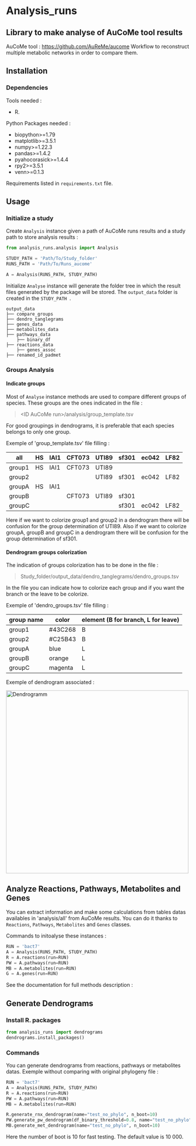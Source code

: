 # Analysis_runs

## Library to make analyse of AuCoMe tool results 

AuCoMe tool : https://github.com/AuReMe/aucome 
Workflow to reconstruct multiple metabolic networks in order to compare them.

## Installation

### Dependencies

Tools needed :
- R.

Python Packages needed :
- biopython>=1.79
- matplotlib>=3.5.1
- numpy>=1.22.3
- pandas>=1.4.2
- pyahocorasick>=1.4.4
- rpy2>=3.5.1
- venn>=0.1.3

Requirements listed in ```requirements.txt``` file.

## Usage

### Initialize a study

Create ```Analysis``` instance given a path of AuCoMe runs results and a study path to store analysis results :
``` py
from analysis_runs.analysis import Analysis

STUDY_PATH = 'Path/To/Study_folder'
RUNS_PATH = 'Path/To/Runs_aucome'

A = Analysis(RUNS_PATH, STUDY_PATH)
```

Initialize ```Analyse``` instance will generate the folder tree in which the result files generated by the package will be stored. The ```output_data``` folder is created in the ```STUDY_PATH ```.
```
output_data
├── compare_groups
├── dendro_tanglegrams
├── genes_data
├── metabolites_data
├── pathways_data
    ├── binary_df
├── reactions_data
    ├── genes_assoc
├── renamed_id_padmet
```

### Groups Analysis

#### Indicate groups

Most of ```Analyse``` instance methods are used to compare different groups of species. These groups are the ones indicated in the file :
> \<ID AuCoMe run\>/analysis/group_template.tsv

For good groupings in dendrograms, it is preferable that each species belongs to only one group.

Exemple of 'group_template.tsv' file filling :

all	    | HS  | IAI1 | CFT073 | UTI89 | sf301 | ec042 | LF82 
---     | --- | ---  | ---    |---    |---    |---    |--- 
group1	| HS  | IAI1 | CFT073 | UTI89 |       |       |			
group2	|     |      |        | UTI89 | sf301 | ec042 | LF82
groupA	| HS  | IAI1 |        |       |       |       |					
groupB	|     |      | CFT073 | UTI89 | sf301 |       |	
groupC	|     |      |        |       | sf301 | ec042 | LF82

Here if we want to colorize group1 and group2 in a dendrogram there will be confusion for the group determination of UTI89.
Also if we want to colorize groupA, groupB and groupC in a dendrogram there will be confusion for the group determination of sf301.

#### Dendrogram groups colorization

The indication of groups colorization has to be done in the file :
> Study_folder/output_data/dendro_tanglegrams/dendro_groups.tsv

In the file you can indicate how to colorize each group and if you want the branch or the leave to be colorize.

Exemple of 'dendro_groups.tsv' file filling :

group name | color   | element (B for branch, L for leave)
---        | ---     | --- 
group1	   | #43C268 | B
group2	   | #C25B43 | B
groupA     | blue    | L
groupB     | orange  | L
groupC     | magenta | L

Exemple of dendrogram associated :

<img src="https://github.com/PaulineGHG/analysis_runs/blob/master/tests/Study_folder/output_data/dendro_tanglegrams/bact7/rnx_test_no_phylo/rnx_test_no_phylo_dendextend_dend.png" alt="Dendrogramm" width="500"/>

## Analyze Reactions, Pathways, Metabolites and Genes

You can extract information and make some calculations from tables datas availables in 'analysis/all' from AuCoMe results.
You can do it thanks to ```Reactions```, ```Pathways```, ```Metabolites``` and ```Genes``` classes.

Commands to initoalyse these instances :

``` py
RUN = 'bact7'
A = Analysis(RUNS_PATH, STUDY_PATH)
R = A.reactions(run=RUN)
PW = A.pathways(run=RUN)
MB = A.metabolites(run=RUN)
G = A.genes(run=RUN)
```
See the documentation for full methods description : 

## Generate Dendrograms

### Install R. packages

``` py
from analysis_runs import dendrograms
dendrograms.install_packages()
```

### Commands

You can generate dendrograms from reactions, pathways or metabolites datas.
Exemple without comparing with original phylogeny file :

``` py
RUN = 'bact7'
A = Analysis(RUNS_PATH, STUDY_PATH)
R = A.reactions(run=RUN)
PW = A.pathways(run=RUN)
MB = A.metabolites(run=RUN)

R.generate_rnx_dendrogram(name="test_no_phylo", n_boot=10)
PW.generate_pw_dendrogram(df_binary_threshold=0.8, name="test_no_phylo", n_boot=10)
MB.generate_met_dendrogram(name="test_no_phylo", n_boot=10)
```
Here the number of boot is 10 for fast testing. The default value is 10 000.





